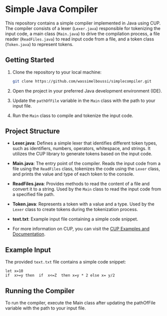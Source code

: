 # Simple Java Compiler

This repository contains a simple compiler implemented in Java using CUP. The compiler consists of a lexer (`Lexer.java`) responsible for tokenizing the input code, a main class (`Main.java`) to drive the compilation process, a file reader (`ReadFiles.java`) to read input code from a file, and a token class (`Token.java`) to represent tokens.

## Getting Started

1. Clone the repository to your local machine:

    ```bash
    git clone https://github.com/wassimelboussi/simplecompiler.git
    ```

2. Open the project in your preferred Java development environment (IDE).

3. Update the `pathOfFile` variable in the `Main` class with the path to your input file.

4. Run the `Main` class to compile and tokenize the input code.

## Project Structure

- **Lexer.java**: Defines a simple lexer that identifies different token types, such as identifiers, numbers, operators, whitespace, and strings. It utilizes the CUP library to generate tokens based on the input code.

- **Main.java**: The entry point of the compiler. Reads the input code from a file using the `ReadFiles` class, tokenizes the code using the `Lexer` class, and prints the value and type of each token to the console.

- **ReadFiles.java**: Provides methods to read the content of a file and convert it to a string. Used by the `Main` class to read the input code from a specified file path.

- **Token.java**: Represents a token with a value and a type. Used by the `Lexer` class to create tokens during the tokenization process.

- **text.txt**: Example input file containing a simple code snippet.

- For more information on CUP, you can visit the [CUP Examples and Documentation](https://www2.cs.tum.edu/projects/cup/examples.php).

## Example Input

The provided `text.txt` file contains a simple code snippet:

```plaintext
let x=10
if  x>=y then  if  x<=Z  then x=y * 2 else x= y/2
```

## Running the Compiler
To run the compiler, execute the Main class after updating the pathOfFile variable with the path to your input file.
